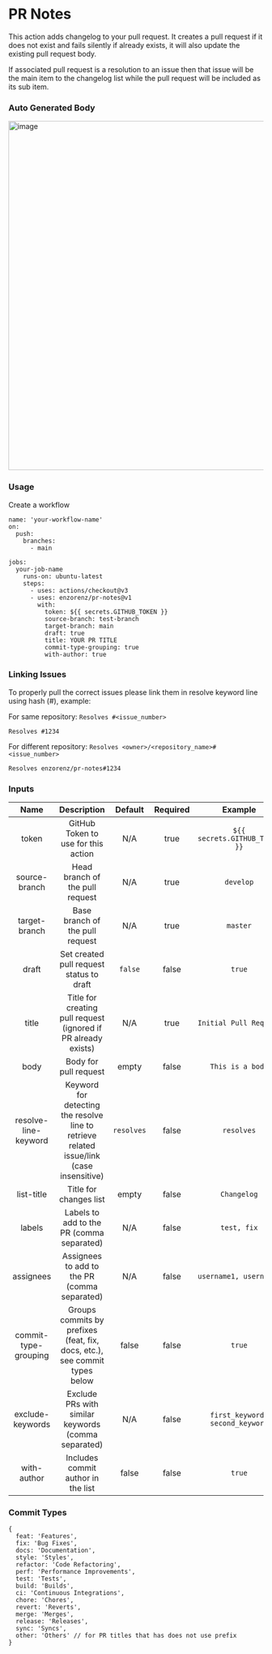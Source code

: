 # PR Notes

This action adds changelog to your pull request. It creates a pull request if it does not exist and fails silently if already exists, it will also update the existing pull request body.

If associated pull request is a resolution to an issue then that issue will be the main item to the changelog list while the pull request will be included as its sub item.

### Auto Generated Body

<img width="689" alt="image" src="https://user-images.githubusercontent.com/42469290/230652349-78011c74-79ac-4d5c-868e-bc301e5fbe16.png">

### Usage

Create a workflow

```
name: 'your-workflow-name'
on:
  push:
    branches:
      - main

jobs:
  your-job-name
    runs-on: ubuntu-latest
    steps:
      - uses: actions/checkout@v3
      - uses: enzorenz/pr-notes@v1
        with:
          token: ${{ secrets.GITHUB_TOKEN }}
          source-branch: test-branch
          target-branch: main
          draft: true
          title: YOUR PR TITLE
          commit-type-grouping: true
          with-author: true
```

### Linking Issues

To properly pull the correct issues please link them in resolve keyword line using hash (#), example:

For same repository:
`Resolves #<issue_number>`

```
Resolves #1234
```

For different repository:
`Resolves <owner>/<repository_name>#<issue_number>`

```
Resolves enzorenz/pr-notes#1234
```

### Inputs

<table>
  <thead>
    <tr>
      <th align="center">Name</th>
      <th align="center">Description</th>
      <th align="center">Default</th>
      <th align="center">Required</th>
      <th align="center">Example</th>
    </tr>
  </thead>
  <tbody>
    <tr>
      <td align="center">token</td>
      <td align="center">GitHub Token to use for this action</td>
      <td align="center">N/A</td>
      <td align="center">true</td>
      <td align="center"><code>${{ secrets.GITHUB_TOKEN }}</code></td>
    </tr>
    <tr>
      <td align="center">source-branch</td>
      <td align="center">Head branch of the pull request</td>
      <td align="center">N/A</td>
      <td align="center">true</td>
      <td align="center"><code>develop</code></td>
    </tr>
    <tr>
      <td align="center">target-branch</td>
      <td align="center">Base branch of the pull request</td>
      <td align="center">N/A</td>
      <td align="center">true</td>
      <td align="center"><code>master</code></td>
    </tr>
    <tr>
      <td align="center">draft</td>
      <td align="center">Set created pull request status to draft</td>
      <td align="center"><code>false</code></td>
      <td align="center">false</td>
      <td align="center"><code>true</code></td>
    </tr>
    <tr>
      <td align="center">title</td>
      <td align="center">Title for creating pull request (ignored if PR already exists)</td>
      <td align="center">N/A</td>
      <td align="center">true</td>
      <td align="center"><code>Initial Pull Request</code></td>
    </tr>
    <tr>
      <td align="center">body</td>
      <td align="center">Body for pull request</td>
      <td align="center">empty</td>
      <td align="center">false</td>
      <td align="center"><code>This is a body</code></td>
    </tr>
    <tr>
      <td align="center">resolve-line-keyword</td>
      <td align="center">Keyword for detecting the resolve line to retrieve related issue/link (case insensitive)</td>
      <td align="center"><code>resolves</code></td>
      <td align="center">false</td>
      <td align="center"><code>resolves</code></td>
    </tr>
    <tr>
      <td align="center">list-title</td>
      <td align="center">Title for changes list</td>
      <td align="center">empty</td>
      <td align="center">false</td>
      <td align="center"><code>Changelog</code></td>
    </tr>
    <tr>
      <td align="center">labels</td>
      <td align="center">Labels to add to the PR (comma separated)</td>
      <td align="center">N/A</td>
      <td align="center">false</td>
      <td align="center"><code>test, fix</code></td>
    </tr>
    <tr>
      <td align="center">assignees</td>
      <td align="center">Assignees to add to the PR (comma separated)</td>
      <td align="center">N/A</td>
      <td align="center">false</td>
      <td align="center"><code>username1, username2</code></td>
    </tr>
    <tr>
      <td align="center">commit-type-grouping</td>
      <td align="center">Groups commits by prefixes (feat, fix, docs, etc.), see commit types below</td>
      <td align="center">false</td>
      <td align="center">false</td>
      <td align="center"><code>true</code></td>
    </tr>
    <tr>
      <td align="center">exclude-keywords</td>
      <td align="center">Exclude PRs with similar keywords (comma separated)</td>
      <td align="center">N/A</td>
      <td align="center">false</td>
      <td align="center"><code>first_keyword, second_keyword</code></td>
    </tr>
    <tr>
      <td align="center">with-author</td>
      <td align="center">Includes commit author in the list</td>
      <td align="center">false</td>
      <td align="center">false</td>
      <td align="center"><code>true</code></td>
    </tr>
  </tbody>
</table>

### Commit Types

```
{
  feat: 'Features',
  fix: 'Bug Fixes',
  docs: 'Documentation',
  style: 'Styles',
  refactor: 'Code Refactoring',
  perf: 'Performance Improvements',
  test: 'Tests',
  build: 'Builds',
  ci: 'Continuous Integrations',
  chore: 'Chores',
  revert: 'Reverts',
  merge: 'Merges',
  release: 'Releases',
  sync: 'Syncs',
  other: 'Others' // for PR titles that has does not use prefix
}
```
